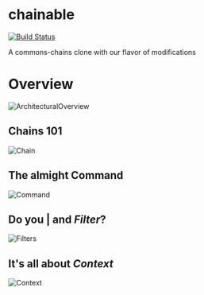 # chainable
[![Build Status](https://travis-ci.org/bemobi/chainable.svg?branch=master)](https://travis-ci.org/bemobi/chainable)

A commons-chains clone with our flavor of modifications 

# Overview

![ArchitecturalOverview](http://i.imgur.com/mWnohTV.png)



## Chains 101
![Chain](http://i.imgur.com/M96Dq9M.png)

## The almight Command
![Command](http://i.imgur.com/jfB7SGZ.png)

## Do you | and _Filter_?
![Filters](http://i.imgur.com/2Otvfng.png)

## It's all about _Context_
![Context](http://i.imgur.com/AQ5jZ2w.png)